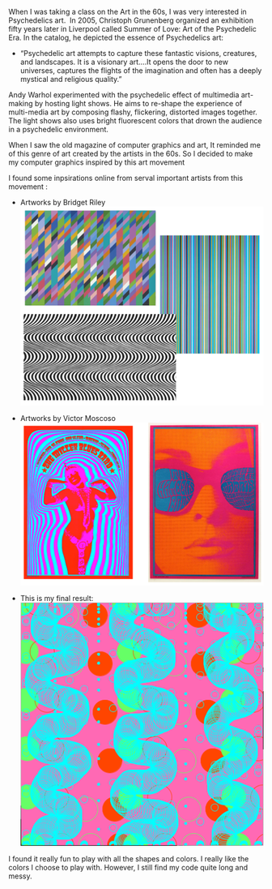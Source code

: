 When I was taking a class on the Art in the 60s, I was very interested in Psychedelics art. 
In 2005, Christoph Grunenberg organized an exhibition fifty years later in Liverpool called Summer of Love: Art of the Psychedelic Era. In the catalog, he depicted the essence of Psychedelics art: 

- “Psychedelic art attempts to capture these fantastic visions, creatures, and landscapes. It is a visionary art….It opens the door to new universes, captures the flights of the imagination and often has a deeply mystical and religious quality.” 

Andy Warhol experimented with the psychedelic effect of multimedia art-making by hosting light shows. He aims to re-shape the experience of multi-media art by composing flashy, flickering, distorted images together. The light shows also uses bright fluorescent colors that drown the audience in a psychedelic environment. 

When I saw the old magazine of computer graphics and art, It reminded me of this genre of art created by the artists in the 60s. So I decided to make my computer graphics inspired by this art movement 

I found some inpsirations online from serval important artists from this movement : 
- Artworks by Bridget Riley
![](inspo1.png)
  
- Artworks by Victor Moscoso
![](inspo2.png)

- This is my final result: 
![](digitalArtVivi.png)

I found it really fun to play with all the shapes and colors. I really like the colors I choose to play with. However, I still find my code quite long and messy. 
